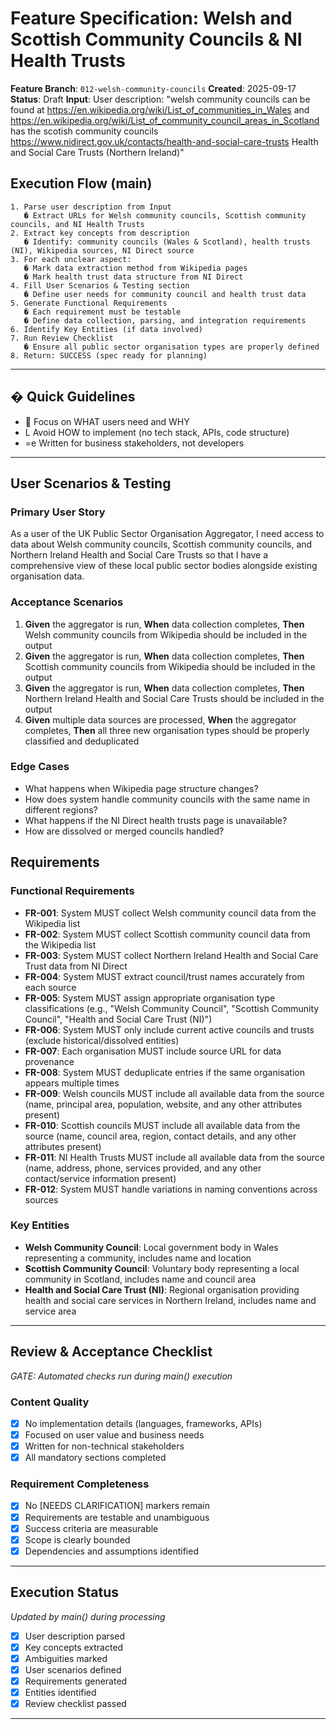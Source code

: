 # Feature Specification: Welsh and Scottish Community Councils & NI Health Trusts

**Feature Branch**: `012-welsh-community-councils`
**Created**: 2025-09-17
**Status**: Draft
**Input**: User description: "welsh community councils can be found at https://en.wikipedia.org/wiki/List_of_communities_in_Wales and https://en.wikipedia.org/wiki/List_of_community_council_areas_in_Scotland has the scotish community councils https://www.nidirect.gov.uk/contacts/health-and-social-care-trusts Health and Social Care Trusts (Northern Ireland)"

## Execution Flow (main)
```
1. Parse user description from Input
   � Extract URLs for Welsh community councils, Scottish community councils, and NI Health Trusts
2. Extract key concepts from description
   � Identify: community councils (Wales & Scotland), health trusts (NI), Wikipedia sources, NI Direct source
3. For each unclear aspect:
   � Mark data extraction method from Wikipedia pages
   � Mark health trust data structure from NI Direct
4. Fill User Scenarios & Testing section
   � Define user needs for community council and health trust data
5. Generate Functional Requirements
   � Each requirement must be testable
   � Define data collection, parsing, and integration requirements
6. Identify Key Entities (if data involved)
7. Run Review Checklist
   � Ensure all public sector organisation types are properly defined
8. Return: SUCCESS (spec ready for planning)
```

---

## � Quick Guidelines
-  Focus on WHAT users need and WHY
- L Avoid HOW to implement (no tech stack, APIs, code structure)
- =e Written for business stakeholders, not developers

---

## User Scenarios & Testing

### Primary User Story
As a user of the UK Public Sector Organisation Aggregator, I need access to data about Welsh community councils, Scottish community councils, and Northern Ireland Health and Social Care Trusts so that I have a comprehensive view of these local public sector bodies alongside existing organisation data.

### Acceptance Scenarios
1. **Given** the aggregator is run, **When** data collection completes, **Then** Welsh community councils from Wikipedia should be included in the output
2. **Given** the aggregator is run, **When** data collection completes, **Then** Scottish community councils from Wikipedia should be included in the output
3. **Given** the aggregator is run, **When** data collection completes, **Then** Northern Ireland Health and Social Care Trusts should be included in the output
4. **Given** multiple data sources are processed, **When** the aggregator completes, **Then** all three new organisation types should be properly classified and deduplicated

### Edge Cases
- What happens when Wikipedia page structure changes?
- How does system handle community councils with the same name in different regions?
- What happens if the NI Direct health trusts page is unavailable?
- How are dissolved or merged councils handled?

## Requirements

### Functional Requirements
- **FR-001**: System MUST collect Welsh community council data from the Wikipedia list
- **FR-002**: System MUST collect Scottish community council data from the Wikipedia list
- **FR-003**: System MUST collect Northern Ireland Health and Social Care Trust data from NI Direct
- **FR-004**: System MUST extract council/trust names accurately from each source
- **FR-005**: System MUST assign appropriate organisation type classifications (e.g., "Welsh Community Council", "Scottish Community Council", "Health and Social Care Trust (NI)")
- **FR-006**: System MUST only include current active councils and trusts (exclude historical/dissolved entities)
- **FR-007**: Each organisation MUST include source URL for data provenance
- **FR-008**: System MUST deduplicate entries if the same organisation appears multiple times
- **FR-009**: Welsh councils MUST include all available data from the source (name, principal area, population, website, and any other attributes present)
- **FR-010**: Scottish councils MUST include all available data from the source (name, council area, region, contact details, and any other attributes present)
- **FR-011**: NI Health Trusts MUST include all available data from the source (name, address, phone, services provided, and any other contact/service information present)
- **FR-012**: System MUST handle variations in naming conventions across sources

### Key Entities
- **Welsh Community Council**: Local government body in Wales representing a community, includes name and location
- **Scottish Community Council**: Voluntary body representing a local community in Scotland, includes name and council area
- **Health and Social Care Trust (NI)**: Regional organisation providing health and social care services in Northern Ireland, includes name and service area

---

## Review & Acceptance Checklist
*GATE: Automated checks run during main() execution*

### Content Quality
- [x] No implementation details (languages, frameworks, APIs)
- [x] Focused on user value and business needs
- [x] Written for non-technical stakeholders
- [x] All mandatory sections completed

### Requirement Completeness
- [x] No [NEEDS CLARIFICATION] markers remain
- [x] Requirements are testable and unambiguous
- [x] Success criteria are measurable
- [x] Scope is clearly bounded
- [x] Dependencies and assumptions identified

---

## Execution Status
*Updated by main() during processing*

- [x] User description parsed
- [x] Key concepts extracted
- [x] Ambiguities marked
- [x] User scenarios defined
- [x] Requirements generated
- [x] Entities identified
- [x] Review checklist passed

---